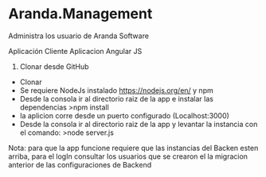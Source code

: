 # Aranda.Management
Administra los usuario de Aranda Software

Aplicación Cliente
Aplicacion Angular JS

1. Clonar desde GitHub
 - Clonar
 - Se requiere NodeJs instalado https://nodejs.org/en/ y npm
 - Desde la consola ir al directorio raiz de la app e instalar las dependencias >npm install
 - la aplicion corre desde un puerto configurado (Localhost:3000)
 - Desde la consola ir al directorio raiz de la app y levantar la instancia con el comando: >node server.js

 Nota: para que la app funcione requiere que las instancias del Backen esten arriba, para el logIn consultar los usuarios que se crearon el la migracion anterior
 de las configuraciones de Backend

